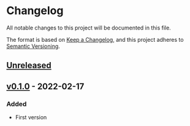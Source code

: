 # Changelog

All notable changes to this project will be documented in this file.

The format is based on [Keep a Changelog](https://keepachangelog.com/en/1.0.0/),
and this project adheres to [Semantic Versioning](https://semver.org/spec/v2.0.0.html).


## [Unreleased]

## [v0.1.0] - 2022-02-17

### Added

- First version

[Unreleased]: https://github.com/Foo-x/react-tea/compare/v0.1.0...HEAD
[v0.1.0]: https://github.com/Foo-x/react-tea/releases/tag/v0.1.0
